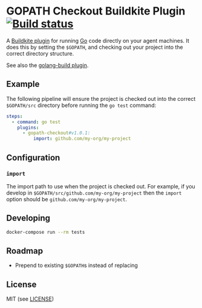 # GOPATH Checkout Buildkite Plugin [![Build status](https://badge.buildkite.com/dfa888829723dcf23369cc29c9f375f1206bedca625c7f0c1e.svg?branch=master)](https://buildkite.com/buildkite/plugins-gopath-checkout)

A [Buildkite plugin](https://buildkite.com/docs/agent/v3/plugins) for running [Go](https://golang.org) code directly on your agent machines. It does this by setting the `$GOPATH`, and checking out your project into the correct directory structure.

See also the [golang-build plugin](https://github.com/buildkite-plugins/golang-build-buildkite-plugin).

## Example

The following pipeline will ensure the project is checked out into the correct `$GOPATH/src` directory before running the `go test` command:

```yml
steps:
  - command: go test
    plugins:
      - gopath-checkout#v1.0.1:
          import: github.com/my-org/my-project
```

## Configuration

### `import`

The import path to use when the project is checked out. For example, if you develop in `$GOPATH/src/github.com/my-org/my-project` then the `import` option should be `github.com/my-org/my-project`.

## Developing

```bash
docker-compose run --rm tests
```

## Roadmap

* Prepend to existing `$GOPATH`s instead of replacing

## License

MIT (see [LICENSE](LICENSE))
